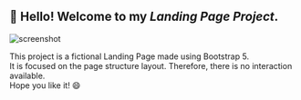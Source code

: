 ## 👋 Hello! Welcome to my *Landing Page Project*.

![screenshot](https://user-images.githubusercontent.com/79328687/168375454-5fa10ca8-bee1-45b0-b4d9-d4b91457d79c.png)

This project is a fictional Landing Page made using Bootstrap 5. <br>
It is focused on the page structure layout. Therefore, there is no interaction available. <br>
Hope you like it! 😄
